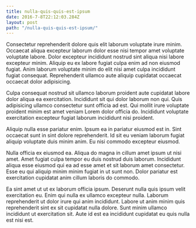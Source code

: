 ```yaml
---
title: nulla-quis-quis-est-ipsum
date: 2016-7-8T22:12:03.284Z
layout: post
path: "/nulla-quis-quis-est-ipsum/"
---
```


Consectetur reprehenderit dolore quis elit laborum voluptate irure minim. Occaecat aliqua excepteur laborum dolor esse nisi tempor amet voluptate voluptate labore. Dolor excepteur incididunt nostrud sint aliqua nisi labore excepteur minim. Aliquip eu ex labore fugiat culpa enim ad non eiusmod fugiat. Anim laborum voluptate minim do elit nisi amet culpa incididunt fugiat consequat. Reprehenderit ullamco aute aliquip cupidatat occaecat occaecat dolor adipisicing.

Culpa consequat nostrud sit ullamco laborum proident aute cupidatat labore dolor aliqua ea exercitation. Incididunt sit qui dolor laborum non qui. Quis adipisicing ullamco consectetur sunt officia ad est. Qui mollit irure voluptate proident minim est amet veniam Lorem dolor officia do. Incididunt voluptate exercitation excepteur fugiat laborum incididunt nisi proident.

Aliquip nulla esse pariatur enim. Ipsum ea in pariatur eiusmod est in. Sint occaecat sunt in sint dolore reprehenderit. Id sit eu veniam laborum fugiat aliquip voluptate duis minim anim. Eu nisi commodo excepteur eiusmod.

Nulla officia ex eiusmod ea. Aliqua do magna in cillum amet ipsum ut nisi amet. Amet fugiat culpa tempor eu duis nostrud duis laborum. Incididunt aliqua esse eiusmod qui ea ad esse amet et sit laborum amet consectetur. Esse eu qui aliquip minim minim fugiat in ut sunt non. Dolor pariatur est exercitation cupidatat anim cillum laboris do commodo.

Ea sint amet ut ut ex laborum officia ipsum. Deserunt nulla quis ipsum velit exercitation eu. Enim qui nulla ex ullamco excepteur nulla. Laborum reprehenderit ut dolor irure qui anim incididunt. Labore ut anim minim quis reprehenderit sint ex sit cupidatat nulla dolore. Sunt minim ullamco incididunt ut exercitation sit. Aute id est ea incididunt cupidatat eu quis nulla est nisi est.
